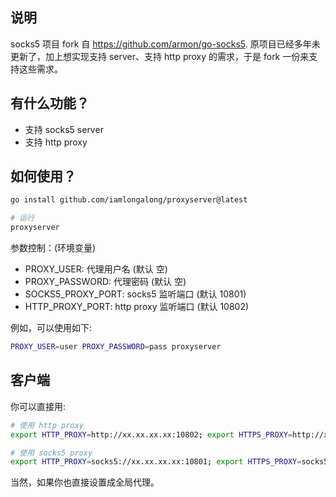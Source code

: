 ## 说明

socks5 项目 fork 自 https://github.com/armon/go-socks5. 原项目已经多年未更新了，加上想实现支持 server、支持 http proxy 的需求，于是 fork 一份来支持这些需求。

## 有什么功能？
- 支持 socks5 server
- 支持 http proxy

## 如何使用？

```bash
go install github.com/iamlongalong/proxyserver@latest

# 运行
proxyserver
```

参数控制：(环境变量)
- PROXY_USER: 代理用户名 (默认 空)
- PROXY_PASSWORD: 代理密码 (默认 空)
- SOCKS5_PROXY_PORT: socks5 监听端口 (默认 10801)
- HTTP_PROXY_PORT: http proxy 监听端口 (默认 10802)

例如，可以使用如下:
```bash
PROXY_USER=user PROXY_PASSWORD=pass proxyserver
```

## 客户端
你可以直接用:
```bash
# 使用 http proxy
export HTTP_PROXY=http://xx.xx.xx.xx:10802; export HTTPS_PROXY=http://xx.xx.xx.xx:10802;

# 使用 socks5 proxy
export HTTP_PROXY=socks5://xx.xx.xx.xx:10801; export HTTPS_PROXY=socks5://xx.xx.xx.xx:10801;
```

当然，如果你也直接设置成全局代理。

